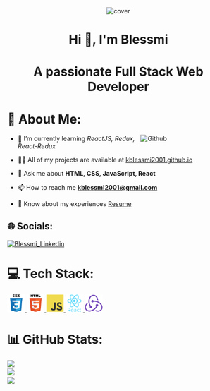 <div align="center">
<img width="60%"src="https://img.freepik.com/premium-vector/woman-programming-home_118813-2619.jpg?w=740" alt="cover" />
</div>
<h1 align="center">Hi 👋, I'm Blessmi</h1>
<h1 align="center">A passionate Full Stack Web Developer</h1>
<h1> 💫 About Me:</h1>

<img width="40%" align="right" alt="Github" src="https://i.pinimg.com/originals/fd/a7/c0/fda7c018db9a09ff0ed234957e9b25b9.gif" />


- 🌱 I’m currently learning *ReactJS, Redux, React-Redux*

- 👨‍💻 All of my projects are available at [kblessmi2001.github.io](https://kblessmi2001.github.io/)

- 💬 Ask me about **HTML, CSS, JavaScript, React**

- 📫 How to reach me **kblessmi2001@gmail.com**

- 📄 Know about my experiences [Resume](https://drive.google.com/file/d/1p4NeWqr3CRt_2tv1-yOnTlQd3q4s7yEb/view?usp=sharing)

## 🌐 Socials:
<a href="https://www.linkedin.com/in/blessmi-k-01088b224" target="blank"><img align="center" src="https://raw.githubusercontent.com/rahuldkjain/github-profile-readme-generator/master/src/images/icons/Social/linked-in-alt.svg" alt="Blessmi_Linkedin" height="30" width="40" /></a>

# 💻 Tech Stack:
<p align="left"> <a href="https://www.w3schools.com/css/" target="_blank" rel="noreferrer"> <img src="https://raw.githubusercontent.com/devicons/devicon/master/icons/css3/css3-original-wordmark.svg" alt="css3" width="40" height="40"/> </a> <a href="https://www.w3.org/html/" target="_blank" rel="noreferrer"> <img src="https://raw.githubusercontent.com/devicons/devicon/master/icons/html5/html5-original-wordmark.svg" alt="html5" width="40" height="40"/> </a> <a href="https://developer.mozilla.org/en-US/docs/Web/JavaScript" target="_blank" rel="noreferrer"> <img src="https://raw.githubusercontent.com/devicons/devicon/master/icons/javascript/javascript-original.svg" alt="javascript" width="40" height="40"/> </a> <a href="https://reactjs.org/" target="_blank" rel="noreferrer"> <img src="https://raw.githubusercontent.com/devicons/devicon/master/icons/react/react-original-wordmark.svg" alt="react" width="40" height="40"/> </a> <a href="https://redux.js.org" target="_blank" rel="noreferrer"> <img src="https://raw.githubusercontent.com/devicons/devicon/master/icons/redux/redux-original.svg" alt="redux" width="40" height="40"/> </a>

  
# 📊 GitHub Stats:
![](https://github-readme-stats.vercel.app/api?username=kblessmi2001&theme=default&hide_border=false&include_all_commits=false&count_private=false)<br/>
![](https://github-readme-streak-stats.herokuapp.com/?user=kblessmi2001&theme=default&hide_border=false)<br/>
![](https://github-readme-stats.vercel.app/api/top-langs/?username=kblessmi2001&theme=default&hide_border=false&include_all_commits=false&count_private=false&layout=compact)

<!-- Proudly created with GPRM ( https://gprm.itsvg.in ) -->

<!-- Proudly created with GPRM ( https://gprm.itsvg.in ) -->

